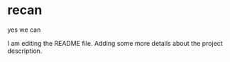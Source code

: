 # recan
yes we can

I am editing the README file. Adding some more details about the project description.
